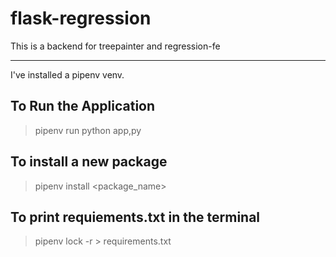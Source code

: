 # flask-regression
This is a backend for treepainter and regression-fe

---
I've installed a pipenv venv.

## To Run the Application

> pipenv run python app,py

## To install a new package

> pipenv install <package_name>

## To print requiements.txt in the terminal

> pipenv lock -r > requirements.txt